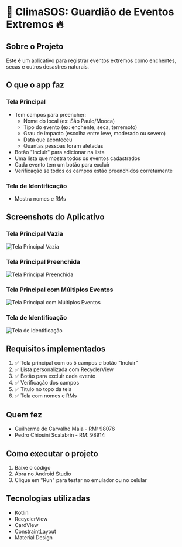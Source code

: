 # 🌊 ClimaSOS: Guardião de Eventos Extremos 🔥

## Sobre o Projeto
Este é um aplicativo para registrar eventos extremos como enchentes, secas e outros desastres naturais.

## O que o app faz

### Tela Principal
- Tem campos para preencher:
  - Nome do local (ex: São Paulo/Mooca)
  - Tipo do evento (ex: enchente, seca, terremoto)
  - Grau de impacto (escolha entre leve, moderado ou severo)
  - Data que aconteceu
  - Quantas pessoas foram afetadas
- Botão "Incluir" para adicionar na lista
- Uma lista que mostra todos os eventos cadastrados
- Cada evento tem um botão para excluir
- Verificação se todos os campos estão preenchidos corretamente

### Tela de Identificação
- Mostra nomes e RMs

## Screenshots do Aplicativo

### Tela Principal Vazia
![Tela Principal Vazia](screenshots/tela_principal_vazia.png)

### Tela Principal Preenchida
![Tela Principal Preenchida](screenshots/tela_principal_preenchida.png)

### Tela Principal com Múltiplos Eventos
![Tela Principal com Múltiplos Eventos](screenshots/tela_principal_multiplos_eventos.png)

### Tela de Identificação
![Tela de Identificação](screenshots/tela_identificacao.png)

## Requisitos implementados
1. ✅ Tela principal com os 5 campos e botão "Incluir"
2. ✅ Lista personalizada com RecyclerView
3. ✅ Botão para excluir cada evento
4. ✅ Verificação dos campos
5. ✅ Título no topo da tela
6. ✅ Tela com nomes e RMs

## Quem fez
- Guilherme de Carvalho Maia - RM: 98076
- Pedro Chiosini Scalabrin - RM: 98914

## Como executar o projeto
1. Baixe o código
2. Abra no Android Studio
3. Clique em "Run" para testar no emulador ou no celular

## Tecnologias utilizadas
- Kotlin
- RecyclerView
- CardView
- ConstraintLayout
- Material Design